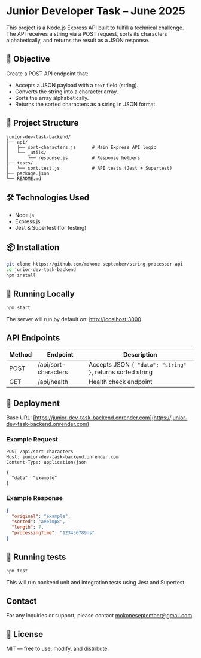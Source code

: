 # Junior Developer Task – June 2025

This project is a Node.js Express API built to fulfill a technical challenge. The API receives a string via a POST request, sorts its characters alphabetically, and returns the result as a JSON response.

## 🧠 Objective

Create a POST API endpoint that:

- Accepts a JSON payload with a `text` field (string).
- Converts the string into a character array.
- Sorts the array alphabetically.
- Returns the sorted characters as a string in JSON format.

## 📂 Project Structure

```
junior-dev-task-backend/
├── api/
│   ├── sort-characters.js      # Main Express API logic
│   └── _utils/
│       └── response.js         # Response helpers
├── tests/
│   └── sort.test.js            # API tests (Jest + Supertest)
├── package.json
└── README.md
```

## 🛠️ Technologies Used

- Node.js
- Express.js
- Jest & Supertest (for testing)

## 📦 Installation

```bash
git clone https://github.com/mokone-september/string-processor-api
cd junior-dev-task-backend
npm install
```

## 🚀 Running Locally

```bash
npm start
```

The server will run by default on:
<http://localhost:3000>

## API Endpoints

| Method | Endpoint                | Description                                                        |
| ------ | ----------------------- | ------------------------------------------------------------------ |
| POST   | /api/sort-characters    | Accepts JSON `{ "data": "string" }`, returns sorted string         |
| GET    | /api/health             | Health check endpoint                                              |

## 🚢 Deployment

Base URL: [https://junior-dev-task-backend.onrender.com](https://junior-dev-task-backend.onrender.com)

### Example Request

```http
POST /api/sort-characters
Host: junior-dev-task-backend.onrender.com
Content-Type: application/json

{
  "data": "example"
}
```

### Example Response

```json
{
  "original": "example",
  "sorted": "aeelmpx",
  "length": 7,
  "processingTime": "123456789ns"
}
```

## 🧪 Running tests

```bash
npm test
```

This will run backend unit and integration tests using Jest and Supertest.

## Contact

For any inquiries or support, please contact <mokoneseptember@gmail.com>.

## 📄 License

MIT — free to use, modify, and distribute.
